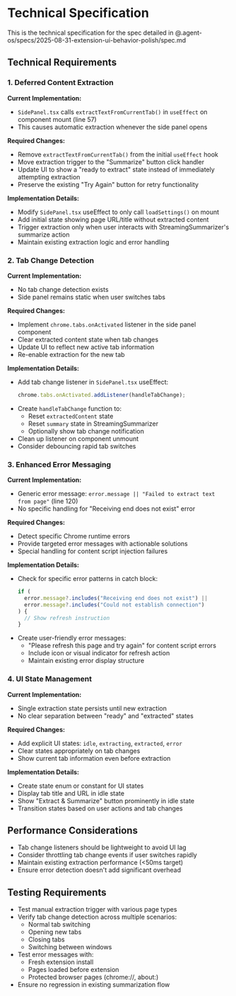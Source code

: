# Technical Specification

This is the technical specification for the spec detailed in @.agent-os/specs/2025-08-31-extension-ui-behavior-polish/spec.md

## Technical Requirements

### 1. Deferred Content Extraction

**Current Implementation:**

- `SidePanel.tsx` calls `extractTextFromCurrentTab()` in `useEffect` on component mount (line 57)
- This causes automatic extraction whenever the side panel opens

**Required Changes:**

- Remove `extractTextFromCurrentTab()` from the initial `useEffect` hook
- Move extraction trigger to the "Summarize" button click handler
- Update UI to show a "ready to extract" state instead of immediately attempting extraction
- Preserve the existing "Try Again" button for retry functionality

**Implementation Details:**

- Modify `SidePanel.tsx` useEffect to only call `loadSettings()` on mount
- Add initial state showing page URL/title without extracted content
- Trigger extraction only when user interacts with StreamingSummarizer's summarize action
- Maintain existing extraction logic and error handling

### 2. Tab Change Detection

**Current Implementation:**

- No tab change detection exists
- Side panel remains static when user switches tabs

**Required Changes:**

- Implement `chrome.tabs.onActivated` listener in the side panel component
- Clear extracted content state when tab changes
- Update UI to reflect new active tab information
- Re-enable extraction for the new tab

**Implementation Details:**

- Add tab change listener in `SidePanel.tsx` useEffect:
  ```typescript
  chrome.tabs.onActivated.addListener(handleTabChange);
  ```
- Create `handleTabChange` function to:
  - Reset `extractedContent` state
  - Reset `summary` state in StreamingSummarizer
  - Optionally show tab change notification
- Clean up listener on component unmount
- Consider debouncing rapid tab switches

### 3. Enhanced Error Messaging

**Current Implementation:**

- Generic error message: `error.message || "Failed to extract text from page"` (line 120)
- No specific handling for "Receiving end does not exist" error

**Required Changes:**

- Detect specific Chrome runtime errors
- Provide targeted error messages with actionable solutions
- Special handling for content script injection failures

**Implementation Details:**

- Check for specific error patterns in catch block:
  ```typescript
  if (
    error.message?.includes("Receiving end does not exist") ||
    error.message?.includes("Could not establish connection")
  ) {
    // Show refresh instruction
  }
  ```
- Create user-friendly error messages:
  - "Please refresh this page and try again" for content script errors
  - Include icon or visual indicator for refresh action
  - Maintain existing error display structure

### 4. UI State Management

**Current Implementation:**

- Single extraction state persists until new extraction
- No clear separation between "ready" and "extracted" states

**Required Changes:**

- Add explicit UI states: `idle`, `extracting`, `extracted`, `error`
- Clear states appropriately on tab changes
- Show current tab information even before extraction

**Implementation Details:**

- Create state enum or constant for UI states
- Display tab title and URL in idle state
- Show "Extract & Summarize" button prominently in idle state
- Transition states based on user actions and tab changes

## Performance Considerations

- Tab change listeners should be lightweight to avoid UI lag
- Consider throttling tab change events if user switches rapidly
- Maintain existing extraction performance (<50ms target)
- Ensure error detection doesn't add significant overhead

## Testing Requirements

- Test manual extraction trigger with various page types
- Verify tab change detection across multiple scenarios:
  - Normal tab switching
  - Opening new tabs
  - Closing tabs
  - Switching between windows
- Test error messages with:
  - Fresh extension install
  - Pages loaded before extension
  - Protected browser pages (chrome://, about:)
- Ensure no regression in existing summarization flow
